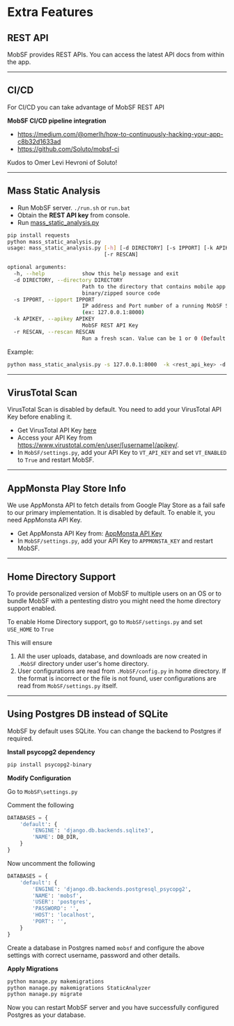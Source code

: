 



# Extra Features

## REST API

MobSF provides REST APIs. You can access the latest API docs from within the app.
***
## CI/CD

For CI/CD you can take advantage of MobSF REST API

**MobSF CI/CD pipeline integration**

* https://medium.com/@omerlh/how-to-continuously-hacking-your-app-c8b32d1633ad
* https://github.com/Soluto/mobsf-ci

Kudos to Omer Levi Hevroni of Soluto!
***
## Mass Static Analysis

* Run MobSF server.
`./run.sh` or `run.bat`
* Obtain the **REST API key** from console.
* Run [mass_static_analysis.py](https://github.com/MobSF/Mobile-Security-Framework-MobSF/blob/master/scripts/mass_static_analysis.py)

```bash
pip install requests
python mass_static_analysis.py
usage: mass_static_analysis.py [-h] [-d DIRECTORY] [-s IPPORT] [-k APIKEY]
                               [-r RESCAN]

optional arguments:
  -h, --help            show this help message and exit
  -d DIRECTORY, --directory DIRECTORY
                        Path to the directory that contains mobile app
                        binary/zipped source code
  -s IPPORT, --ipport IPPORT
                        IP address and Port number of a running MobSF Server.
                        (ex: 127.0.0.1:8000)
  -k APIKEY, --apikey APIKEY
                        MobSF REST API Key
  -r RESCAN, --rescan RESCAN
                        Run a fresh scan. Value can be 1 or 0 (Default: 0)
```

Example: 
```bash
python mass_static_analysis.py -s 127.0.0.1:8000  -k <rest_api_key> -d /home/files/
```
***
## VirusTotal Scan

VirusTotal Scan is disabled by default. You need to add your VirusTotal API Key before enabling it.

* Get VirusTotal API Key [here](https://www.virustotal.com/#/join-us)
* Access your API Key from https://www.virustotal.com/en/user/[username]/apikey/.
* In `MobSF/settings.py`, add your API Key to `VT_API_KEY` and set `VT_ENABLED` to `True` and restart MobSF.
***
## AppMonsta Play Store Info

We use AppMonsta API to fetch details from Google Play Store as a fail safe to our primary implementation. It is disabled by default. To enable it, you need AppMonsta API Key.

* Get AppMonsta API Key from: [AppMonsta API Key](https://appmonsta.com/dashboard/get_api_key/)
* In `MobSF/settings.py`, add your API Key to `APPMONSTA_KEY` and restart MobSF.
***
## Home Directory Support

To provide personalized version of MobSF to multiple users on an OS or to bundle MobSF with a pentesting distro you might need the home directory support enabled.

To enable Home Directory support, go to `MobSF/settings.py` and set `USE_HOME` to `True`

This will ensure

1. All the user uploads, database, and downloads are now created in `.MobSF` directory under user's home directory.
2. User configurations are read from `.MobSF/config.py` in home directory. If the format is incorrect or the file is not found, user configurations are read from `MobSF/settings.py` itself.
***
## Using Postgres DB instead of SQLite

MobSF by default uses SQLite. You can change the backend to Postgres if required.

**Install psycopg2 dependency**

```bash
pip install psycopg2-binary
```

**Modify Configuration**

Go to `MobSF\settings.py`

Comment the following

```python
DATABASES = {
    'default': {
        'ENGINE': 'django.db.backends.sqlite3',
        'NAME': DB_DIR,
    }
}
```

Now uncomment the following

```python
DATABASES = {
    'default': {
        'ENGINE': 'django.db.backends.postgresql_psycopg2',
        'NAME': 'mobsf',
        'USER': 'postgres',
        'PASSWORD': '',
        'HOST': 'localhost',
        'PORT': '',
    }
}
```

Create a database in Postgres named `mobsf` and configure the above settings with correct username, password and other details.

**Apply Migrations**

```bash
python manage.py makemigrations 
python manage.py makemigrations StaticAnalyzer
python manage.py migrate
```

Now you can restart MobSF server and you have successfully configured Postgres as your database.